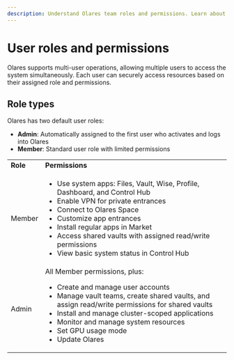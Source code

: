 ```yaml
---
description: Understand Olares team roles and permissions. Learn about administrator responsibilities, user access levels, and effective team management structures.
---
```

# User roles and permissions

Olares supports multi-user operations, allowing multiple users to access the system simultaneously. Each user can securely access resources based on their assigned role and permissions.

## Role types
Olares has two default user roles:
- **Admin**: Automatically assigned to the first user who activates and logs into Olares
- **Member**: Standard user role with limited permissions

<table>
    <tr>
        <td><b>Role</b></td>
        <td><b>Permissions</b></td>
    </tr>
    <tr>
        <td>Member</td>
        <td>
            <ul>
                <li>Use system apps: Files, Vault, Wise, Profile, Dashboard, and Control Hub</li>
                <li>Enable VPN for private entrances</li>
                <li>Connect to Olares Space</li>
                <li>Customize app entrances</li>
                <li>Install regular apps in Market</li>
                <li>Access shared vaults with assigned read/write permissions</li>
                <li>View basic system status in Control Hub</li>
            </ul>
        </td>
    </tr>
    <tr>
        <td>Admin</td>
        <td>
        All Member permissions, plus:
            <ul>
                <li>Create and manage user accounts</li>
                <li>Manage vault teams, create shared vaults, and assign read/write permissions for shared vaults</li>
                <li>Install and manage cluster-scoped applications</li>
                <li>Monitor and manage system resources</li>
                <li>Set GPU usage mode</li>
                <li>Update Olares</li>
            </ul>
        </td>
    </tr>
</table>
